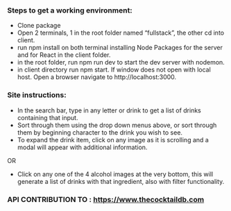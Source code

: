 ### Steps to get a working environment: ###

* Clone package
* Open 2 terminals, 1 in the root folder named “fullstack”, the other cd into client.
* run npm install on both terminal installing Node Packages for the server and for React in the client folder. 
* in the root folder, run npm run dev to start the dev server with nodemon.
* in client directory run npm start. If window does not open with local host. Open a browser navigate to http://localhost:3000.


### Site instructions: ###

* In the search bar, type in any letter or drink to get a list of drinks containing that input. 
* Sort through them using the drop down menus above, or sort through them by beginning character to the drink you wish to see. 
* To expand the drink item, click on any image as it is scrolling and a modal will appear with additional information. 

OR

* Click on any one of the 4 alcohol images at the very bottom, this will generate a list of drinks with that ingredient, also with filter functionality. 


### API CONTRIBUTION TO : https://www.thecocktaildb.com ###
